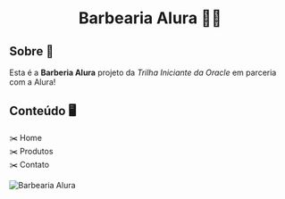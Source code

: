 # <p align="center">Barbearia Alura :haircut_man: </p>

## Sobre :exploding_head:

Esta é a <strong>Barberia Alura</strong> projeto da <em>Trilha Iniciante da Oracle</em> em parceria com a Alura!

## Conteúdo :desktop_computer:

:scissors: Home <br> 
:scissors: Produtos <br>
:scissors: Contato <br>



![Barbearia Alura](https://user-images.githubusercontent.com/82970341/208209856-cf95b96f-c2fc-458b-a866-f547049a1cc3.gif)

